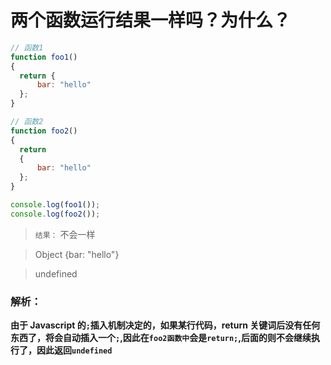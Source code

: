 # 两个函数运行结果一样吗？为什么？

```js
// 函数1
function foo1()
{
  return {
      bar: "hello"
  };
}

// 函数2
function foo2()
{
  return
  {
      bar: "hello"
  };
}

console.log(foo1());
console.log(foo2());
```

> `结果：` 不会一样

> Object {bar: "hello"}

> undefined

### 解析：

**由于 Javascript 的`;`插入机制决定的，如果某行代码，return 关键词后没有任何东西了，将会自动插入一个`;`,因此在`foo2函数中`会是`return;`,后面的则不会继续执行了，因此返回`undefined`**